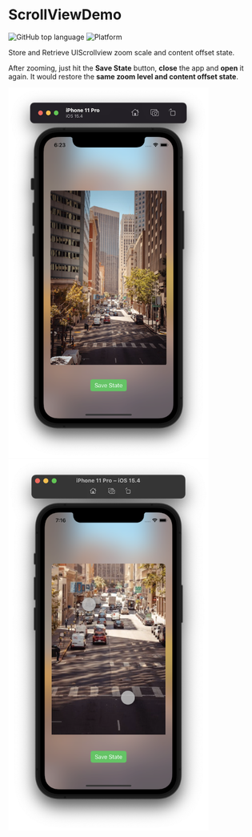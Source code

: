 
# ScrollViewDemo
  

![GitHub top language](https://img.shields.io/github/languages/top/m-afham/ScrollViewDemo?color=red)
![Platform](https://img.shields.io/cocoapods/p/ios?color=red) 

Store and Retrieve UIScrollview zoom scale and content offset state.

After zooming, just hit the **Save State** button, **close** the app and **open** it again. It would restore the **same zoom level and content offset state**.

<img width="400" alt="Demo" src="https://github.com/m-afham/ScrollViewDemo/blob/master/ScrollStateDemo/ScreenShots/Pic1.png"> <img width="400" alt="Demo" src="https://github.com/m-afham/ScrollViewDemo/blob/master/ScrollStateDemo/ScreenShots/Pic2.png">
